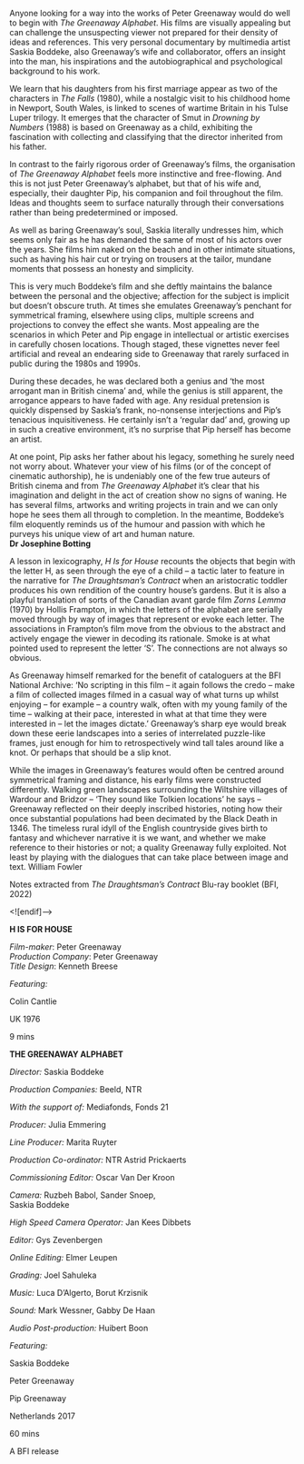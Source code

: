 

Anyone looking for a way into the works of Peter Greenaway would do well to begin with _The Greenaway Alphabet_. His films are visually appealing but can challenge the unsuspecting viewer not prepared for their density of ideas and references. This very personal documentary by multimedia artist Saskia Boddeke, also Greenaway’s wife and collaborator, offers an insight into the man, his inspirations and the autobiographical and psychological background to his work.

We learn that his daughters from his first marriage appear as two of the characters in _The Falls_ (1980), while a nostalgic visit to his childhood home in Newport, South Wales, is linked to scenes of wartime Britain in his Tulse Luper trilogy. It emerges that the character of Smut in _Drowning by Numbers_ (1988) is based on Greenaway as a child, exhibiting the fascination with collecting and classifying that the director inherited from his father.

In contrast to the fairly rigorous order of Greenaway’s films, the organisation of _The Greenaway Alphabet_ feels more instinctive and free-flowing. And this is not  just Peter Greenaway’s alphabet, but that of his wife and, especially, their daughter Pip, his companion and foil throughout the film. Ideas and thoughts seem to surface naturally through their conversations rather than being predetermined or imposed.

As well as baring Greenaway’s soul, Saskia literally undresses him, which seems only fair as he has demanded the same of most of his actors over the years. She films him naked on the beach and in other intimate situations, such as having his hair cut or trying on trousers at the tailor, mundane moments that possess an honesty and simplicity.

This is very much Boddeke’s film and she deftly maintains the balance between the personal and the objective; affection for the subject is implicit but doesn’t obscure truth. At times she emulates Greenaway’s penchant for symmetrical framing, elsewhere using clips, multiple screens and projections to convey the effect she wants. Most appealing are the scenarios in which Peter and Pip engage in intellectual or artistic exercises in carefully chosen locations. Though staged, these vignettes never feel artificial and reveal an endearing side to Greenaway that rarely surfaced in public during the 1980s and 1990s.

During these decades, he was declared both a genius and ‘the most arrogant man in British cinema’ and, while the genius is still apparent, the arrogance appears to have faded with age. Any residual pretension is quickly dispensed by Saskia’s frank, no-nonsense interjections and Pip’s tenacious inquisitiveness. He certainly isn’t a ‘regular dad’ and, growing up in such a creative environment, it’s no surprise that Pip herself has become an artist.

At one point, Pip asks her father about his legacy, something he surely need not worry about. Whatever your view of his films (or of the concept of cinematic authorship), he is undeniably one of the few true auteurs of British cinema and from _The Greenaway Alphabet_ it’s clear that his imagination and delight in the act of creation show no signs of waning. He has several films, artworks and writing projects in train and we can only hope he sees them all through to completion. In the meantime, Boddeke’s film eloquently reminds us of the humour and passion with which he purveys his unique view of art and human nature.  
**Dr Josephine Botting**

A lesson in lexicography, _H Is for House_ recounts the objects that begin with the letter H, as seen through the eye of a child – a tactic later to feature in the narrative for _The Draughtsman’s Contract_ when an aristocratic toddler produces his own rendition of the country house’s gardens. But it is also a playful translation of sorts of the Canadian avant garde film _Zorns Lemma_ (1970) by Hollis Frampton, in which the letters of the alphabet are serially moved through by way of images that represent or evoke each letter. The associations in Frampton’s film move from the obvious to the abstract and actively engage the viewer in decoding its rationale. Smoke is at what pointed used to represent the letter ‘S’. The connections are not always so obvious.

As Greenaway himself remarked for the benefit of cataloguers at the BFI National Archive: ‘No scripting in this film – it again follows the credo – make a film of collected images filmed in a casual way of what turns up whilst enjoying – for example – a country walk, often with my young family of the time – walking at their pace, interested in what at that time they were interested in – let the images dictate.’ Greenaway’s sharp eye would break down these eerie landscapes into a series of interrelated puzzle-like frames, just enough for him to retrospectively wind tall tales around like a knot. Or perhaps that should be a slip knot.

While the images in Greenaway’s features would often be centred around symmetrical framing and distance, his early films were constructed differently. Walking green landscapes surrounding the Wiltshire villages of Wardour and Bridzor – ‘They sound like Tolkien locations’ he says – Greenaway reflected on their deeply inscribed histories, noting how their once substantial populations had been decimated by the Black Death in 1346. The timeless rural idyll of the English countryside gives birth to fantasy and whichever narrative it is we want, and whether we make reference to their histories or not; a quality Greenaway fully exploited. Not least by playing with the dialogues that can take place between image and text.
William Fowler

Notes extracted from _The Draughtsman’s Contract_ Blu-ray booklet (BFI, 2022)

<![endif]-->

**H IS FOR HOUSE**

_Film-maker_: Peter Greenaway  
_Production Company_: Peter Greenaway  
_Title Design_: Kenneth Breese

_Featuring:_

Colin Cantlie

UK 1976

9 mins

**THE GREENAWAY ALPHABET**

_Director:_  Saskia Boddeke

_Production Companies:_  Beeld, NTR

_With the support of:_  Mediafonds, Fonds 21

_Producer:_  Julia Emmering

_Line Producer:_  Marita Ruyter

_Production Co-ordinator:_ NTR Astrid Prickaerts

_Commissioning Editor:_  Oscar Van Der Kroon

_Camera:_ Ruzbeh Babol, Sander Snoep,  
Saskia Boddeke

_High Speed Camera Operator:_  Jan Kees Dibbets

_Editor:_  Gys Zevenbergen

_Online Editing:_ Elmer Leupen

_Grading:_  Joel Sahuleka

_Music:_  Luca D’Algerto, Borut Krzisnik

_Sound:_  Mark Wessner, Gabby De Haan

_Audio Post-production:_  Huibert Boon

_Featuring:_

Saskia Boddeke

Peter Greenaway

Pip Greenaway

Netherlands 2017

60 mins

A BFI release
<!--stackedit_data:
eyJoaXN0b3J5IjpbNDEzNzQ4Njg2XX0=
-->